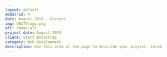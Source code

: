 ```yaml
---
layout: default
modal-id: 4
date: August 2019 - Current
img: UNITYlogo.png
alt: image-alt
project-date: August 2019
client: Start Bootstrap
category: Web Development
description: Use this area of the page to describe your project. Lorem ipsum dolor sit amet, consectetur adipisicing elit. Mollitia neque assumenda ipsam nihil, molestias magnam, recusandae quos quis inventore quisquam velit asperiores, vitae? Reprehenderit soluta, eos quod consequuntur itaque. Nam.
---
```

